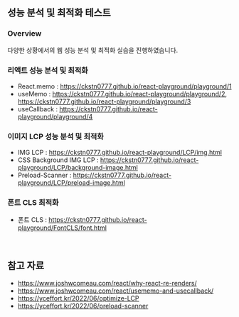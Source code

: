 ## 성능 분석 및 최적화 테스트

### Overview

다양한 상황에서의 웹 성능 분석 및 최적화 실습을 진행하였습니다.

### 리액트 성능 분석 및 최적화

- React.memo : https://ckstn0777.github.io/react-playground/playground/1
- useMemo : https://ckstn0777.github.io/react-playground/playground/2, https://ckstn0777.github.io/react-playground/playground/3
- useCallback : https://ckstn0777.github.io/react-playground/playground/4

### 이미지 LCP 성능 분석 및 최적화

- IMG LCP : https://ckstn0777.github.io/react-playground/LCP/img.html
- CSS Background IMG LCP : https://ckstn0777.github.io/react-playground/LCP/background-image.html
- Preload-Scanner : https://ckstn0777.github.io/react-playground/LCP/preload-image.html

### 폰트 CLS 최적화

- 폰트 CLS : https://ckstn0777.github.io/react-playground/FontCLS/font.html

<br>

## 참고 자료

- https://www.joshwcomeau.com/react/why-react-re-renders/
- https://www.joshwcomeau.com/react/usememo-and-usecallback/
- https://yceffort.kr/2022/06/optimize-LCP
- https://yceffort.kr/2022/06/preload-scanner
